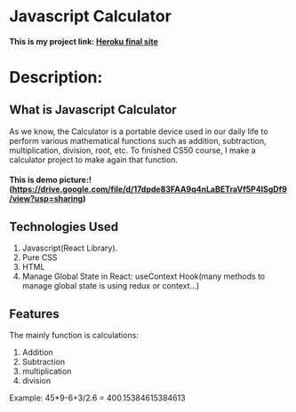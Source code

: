 # Javascript Calculator
#### This is my project link: [Heroku final site](https://javascript-caculator.herokuapp.com/)
# Description:
## What is Javascript Calculator
As we know, the Calculator is a portable device used in our daily life to perform various mathematical functions such as addition, subtraction, multiplication, division, root, etc. To finished CS50 course, I make a calculator project to make again
that function.    
#### This is demo picture:!(https://drive.google.com/file/d/17dpde83FAA9q4nLaBETraVf5P4lSgDf9/view?usp=sharing)
    
## Technologies Used
1. Javascript(React Library).
2. Pure CSS
3. HTML
4. Manage Global State in React: useContext Hook(many methods to manage global state is using redux or context...)
## Features
The mainly function is calculations:
1. Addition
2. Subtraction
3. multiplication
4. division

Example: 45*9-6+3/2.6 = 400.15384615384613

        




